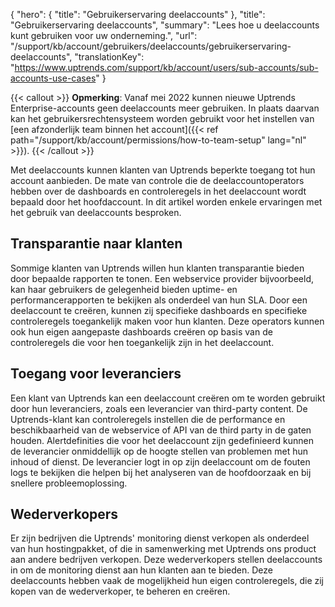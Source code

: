 {
  "hero": {
    "title": "Gebruikerservaring deelaccounts"
  },
  "title": "Gebruikerservaring deelaccounts",
  "summary": "Lees hoe u deelaccounts kunt gebruiken voor uw onderneming.",
  "url": "/support/kb/account/gebruikers/deelaccounts/gebruikerservaring-deelaccounts",
  "translationKey": "https://www.uptrends.com/support/kb/account/users/sub-accounts/sub-accounts-use-cases"
}

{{< callout >}} **Opmerking**: Vanaf mei 2022 kunnen nieuwe Uptrends Enterprise-accounts geen deelaccounts meer gebruiken. In plaats daarvan kan het gebruikersrechtensysteem worden gebruikt voor het instellen van [een afzonderlijk team binnen het account]({{< ref path="/support/kb/account/permissions/how-to-team-setup" lang="nl" >}}). {{< /callout >}}

Met deelaccounts kunnen klanten van Uptrends beperkte toegang tot hun account aanbieden. De mate van controle die de deelaccountoperators hebben over de dashboards en controleregels in het deelaccount wordt bepaald door het hoofdaccount. In dit artikel worden enkele ervaringen met het gebruik van deelaccounts besproken.

## Transparantie naar klanten

Sommige klanten van Uptrends willen hun klanten transparantie bieden door bepaalde rapporten te tonen. Een webservice provider bijvoorbeeld, kan haar gebruikers de gelegenheid bieden uptime- en performancerapporten te bekijken als onderdeel van hun SLA. Door een deelaccount te creëren, kunnen zij specifieke dashboards en specifieke controleregels toegankelijk maken voor hun klanten. Deze operators kunnen ook hun eigen aangepaste dashboards creëren op basis van de controleregels die voor hen toegankelijk zijn in het deelaccount.

## Toegang voor leveranciers

Een klant van Uptrends kan een deelaccount creëren om te worden gebruikt door hun leveranciers, zoals een leverancier van third-party content. De Uptrends-klant kan controleregels instellen die de performance en beschikbaarheid van de webservice of API van de third party in de gaten houden. Alertdefinities die voor het deelaccount zijn gedefinieerd kunnen de leverancier onmiddellijk op de hoogte stellen van problemen met hun inhoud of dienst. De leverancier logt in op zijn deelaccount om de fouten logs te bekijken die helpen bij het analyseren van de hoofdoorzaak en bij snellere probleemoplossing.

## Wederverkopers

Er zijn bedrijven die Uptrends' monitoring dienst verkopen als onderdeel van hun hostingpakket, of die in samenwerking met Uptrends ons product aan andere bedrijven verkopen. Deze wederverkopers stellen deelaccounts in om de monitoring dienst aan hun klanten aan te bieden. Deze deelaccounts hebben vaak de mogelijkheid hun eigen controleregels, die zij kopen van de wederverkoper, te beheren en creëren.

